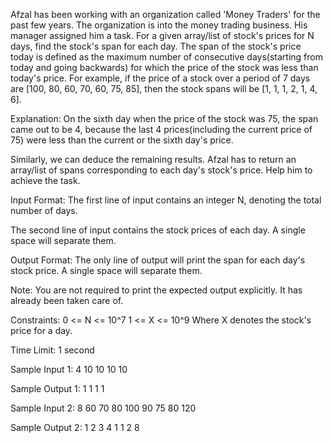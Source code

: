 Afzal has been working with an organization called 'Money Traders' for the past few years. The organization is into the money trading business. His manager assigned him a task. For a given array/list of stock's prices for N days, find the stock's span for each day.
The span of the stock's price today is defined as the maximum number of consecutive days(starting from today and going backwards) for which the price of the stock was less than today's price.
For example, if the price of a stock over a period of 7 days are [100, 80, 60, 70, 60, 75, 85], then the stock spans will be [1, 1, 1, 2, 1, 4, 6].

Explanation:
On the sixth day when the price of the stock was 75, the span came out to be 4, because the last 4 prices(including the current price of 75) were less than the current or the sixth day's price.

Similarly, we can deduce the remaining results.
Afzal has to return an array/list of spans corresponding to each day's stock's price. Help him to achieve the task.

Input Format:
The first line of input contains an integer N, denoting the total number of days.

The second line of input contains the stock prices of each day. A single space will separate them.

Output Format:
The only line of output will print the span for each day's stock price. A single space will separate them.

Note:
You are not required to print the expected output explicitly. It has already been taken care of. 

Constraints:
0 <= N <= 10^7
1 <= X <= 10^9
Where X denotes the stock's price for a day.

Time Limit: 1 second

Sample Input 1:
4
10 10 10 10

Sample Output 1:
1 1 1 1 

Sample Input 2:
8
60 70 80 100 90 75 80 120

Sample Output 2:
1 2 3 4 1 1 2 8 
